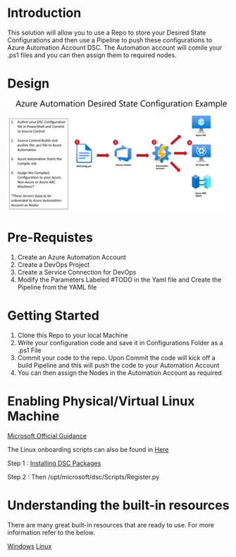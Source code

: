 # Introduction 
This solution will allow you to use a Repo to store your Desired State Configurations and then use a Pipeline to push these configurations to Azure Automation Account DSC. The Automation account will comile your .ps1 files and you can then assign them to required nodes. 

# Design
![image](./Architecture/Design.jpg)
# Pre-Requistes 
1.	Create an Azure Automation Account
2.	Create a DevOps Project
3.  Create a Service Connection for DevOps
4.	Modify the Parameters Labeled #TODO in the Yaml file and Create the Pipeline from the YAML file
# Getting Started
1.	Clone this Repo to your local Machine
2.	Write your configuration code and save it in Configurations Folder as a .ps1 File
3.	Commit your code to the repo. Upon Commit the code will kick off a build Pipeline and this will push the code to your Automation Account
4. You can then assign the Nodes in the Automation Account as required

# Enabling Physical/Virtual Linux Machine
[Microsoft Official Guidance](https://learn.microsoft.com/en-us/azure/automation/automation-dsc-onboarding#enable-physicalvirtual-linux-machines)

The Linux onboarding scripts can also be found in [Here](https://github.com/microsoft/PowerShell-DSC-for-Linux/tree/master/LCM/scripts)

Step 1 : [Installing DSC Packages](https://github.com/Microsoft/PowerShell-DSC-for-Linux#installing-dsc-packages)

Step 2 : Then /opt/microsoft/dsc/Scripts/Register.py <Automation account registration key> <Automation account registration URL>

# Understanding the built-in resources

There are many great built-in resources that are ready to use. For more information refer to the below. 

[Windows](https://learn.microsoft.com/en-us/powershell/dsc/reference/resources/windows/archiveresource?view=dsc-1.1)
[Linux](https://learn.microsoft.com/en-us/powershell/dsc/reference/resources/linux/lnxarchiveresource?view=dsc-1.1)
